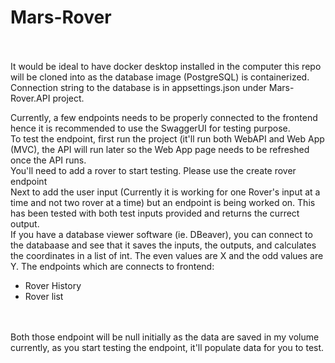 # Mars-Rover<br><br>

It would be ideal to have docker desktop installed in the computer this repo will be cloned into as the database image (PostgreSQL) is containerized.<br>
Connection string to the database is in appsettings.json under Mars-Rover.API project.<br>

Currently, a few endpoints needs to be properly connected to the frontend hence it is recommended to use the SwaggerUI for testing purpose. <br>
To test the endpoint, first run the project (it'll run both WebAPI and Web App (MVC), the API will run later so the Web App page needs to be refreshed once the API runs. <br>
You'll need to add a rover to start testing. Please use the create rover endpoint<br>
Next to add the user input (Currently it is working for one Rover's input at a time and not two rover at a time) but an endpoint is being worked on. This has been tested with both test inputs provided and returns the currect output. <br>
If you have a database viewer software (ie. DBeaver), you can connect to the databaase and see that it saves the inputs, the outputs, and calculates the coordinates in a list of int. The even values are X and the odd values are Y. 
The endpoints which are connects to frontend:<br>
- Rover History
- Rover list

<br><br>
Both those endpoint will be null initially as the data are saved in my volume currently, as you start testing the endpoint, it'll populate data for you to test.
